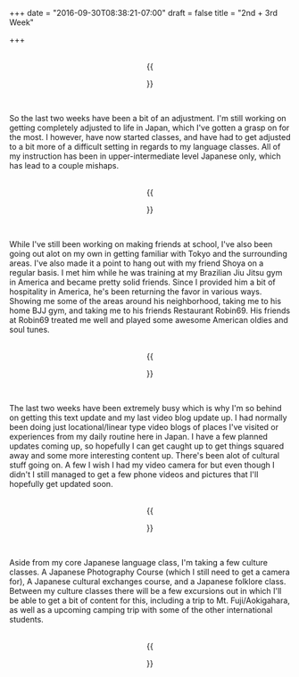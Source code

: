 +++
date = "2016-09-30T08:38:21-07:00"
draft = false
title = "2nd + 3rd Week"

+++

<br>
<center>
{{<figure src="../img/gotanda.jpg" title="Gotanda Station" width="460" height="340" border="2">}}
</center>

<br>

<p>So the last two weeks have been a bit of an adjustment. I'm still working on getting completely adjusted to life in Japan, which I've gotten a grasp on for the most. I however, have now started classes, and have had to get adjusted to a bit more of a difficult setting in regards to my language classes. All of my instruction has been in upper-intermediate level Japanese only, which has lead to a couple mishaps.</p> 

<br>
<center>
{{<figure src="../img/triforceGotanda2.jpg" title="Training @ Triforce Gotanda" width="460" height="340" border="2">}}
</center>

<br>

<p>While I've still been working on making friends at school, I've also been going out alot on my own in getting familiar with Tokyo and the surrounding areas. I've also made it a point to hang out with my friend Shoya on a regular basis. I met him while he was training at my Brazilian Jiu Jitsu gym in America and became pretty solid friends. Since I provided him a bit of hospitality in America, he's been returning the favor in various ways. Showing me some of the areas around his neighborhood, taking me to his home BJJ gym, and taking me to his friends Restaurant Robin69. His friends at Robin69 treated me well and played some awesome American oldies and soul tunes.</p>

<br>
<center>
{{<figure src="../img/robin69.jpg" title="Hanging with Naoto and Hegyon @ Robin69" width="460" height="340" border="2">}}
</center>

<br>

<p>
The last two weeks have been extremely busy which is why I'm so behind on getting this text update and my last video blog update up. I had normally been doing just locational/linear type video blogs of places I've visited or experiences from my daily routine here in Japan. I have a few planned updates coming up, so hopefully I can get caught up to get things squared away and some more interesting content up. There's been alot of cultural stuff going on. A few I wish I had my video camera for but even though I didn't I still managed to get a few phone videos and pictures that I'll hopefully get updated soon. 
</p>

<br>
<center>
{{<figure src="../img/tokyoTower.jpg" title="Tokyo Tower" width="460" height="340" border="2">}}
</center>

<br>

<p>Aside from my core Japanese language class, I'm taking a few culture classes. A Japanese Photography Course (which I still need to get a camera for), A Japanese cultural exchanges course, and a Japanese folklore class. Between my culture classes there will be a few excursions out in which I'll be able to get a bit of content for this, including a trip to Mt. Fuji/Aokigahara, as well as a upcoming camping trip with some of the other international students.</p>

<br>
<center>
{{<figure src="../img/statue.jpg" title="Makura Donburi - Machida, Tokyo, Japan" width="460" height="340" border="2">}}
</center>

<br>
<br>





